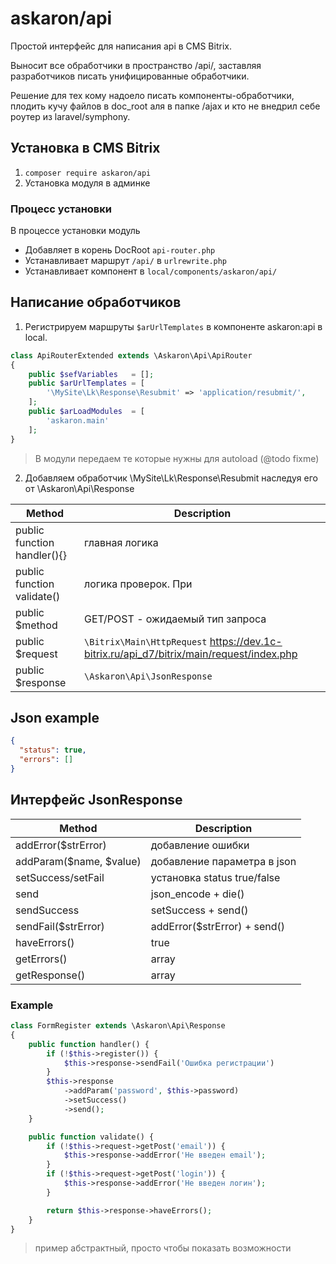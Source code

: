 # askaron/api

Простой интерфейс для написания api в CMS Bitrix.

Выносит все обработчики в пространство /api/, заставляя разработчиков писать унифицированные обработчики.

Решение для тех кому надоело писать компоненты-обработчики, плодить кучу файлов в doc_root аля в папке /ajax и кто не внедрил себе роутер из laravel/symphony.

## Установка в CMS Bitrix
1. ```composer require askaron/api```
2. Установка модуля в админке

### Процесс установки
В процессе установки модуль
- Добавляет в корень DocRoot `api-router.php`
- Устанавливает маршрут `/api/` в `urlrewrite.php`
- Устанавливает компонент в `local/components/askaron/api/`

## Написание обработчиков
1. Регистрируем маршруты `$arUrlTemplates` в компоненте askaron:api в local.
```php
class ApiRouterExtended extends \Askaron\Api\ApiRouter
{
	public $sefVariables   = [];
	public $arUrlTemplates = [
		'\MySite\Lk\Response\Resubmit' => 'application/resubmit/',
	];
	public $arLoadModules  = [
		'askaron.main'
	];
}
```
> В модули передаем те которые нужны для autoload (@todo fixme)

2. Добавляем обработчик \MySite\Lk\Response\Resubmit наследуя его от \Askaron\Api\Response

Method | Description
------------ | -------------
public function handler(){} | главная логика
public function validate() | логика проверок. При
public $method | GET/POST - ожидаемый тип запроса
public $request | `\Bitrix\Main\HttpRequest` https://dev.1c-bitrix.ru/api_d7/bitrix/main/request/index.php
public $response | `\Askaron\Api\JsonResponse`

## Json example
```json
{
  "status": true,
  "errors": []
}
```

## Интерфейс JsonResponse
Method | Description
------------ | -------------
addError($strError) | добавление ошибки
addParam($name, $value) | добавление параметра в json
setSuccess/setFail | установка status true/false
send | json_encode + die()
sendSuccess | setSuccess + send()
sendFail($strError) | addError($strError) + send()
haveErrors() | true|false
getErrors() | array
getResponse() | array

### Example
```php
class FormRegister extends \Askaron\Api\Response
{
	public function handler() {
		if (!$this->register()) {
		    $this->response->sendFail('Ошибка регистрации')
		}
		$this->response
		    ->addParam('password', $this->password)
		    ->setSuccess()
		    ->send();
	}

	public function validate() {
		if (!$this->request->getPost('email')) {
		    $this->response->addError('Не введен email');
		}
		if (!$this->request->getPost('login')) {
		    $this->response->addError('Не введен логин');
		}

		return $this->response->haveErrors();
	}
}
```
> пример абстрактный, просто чтобы показать возможности
